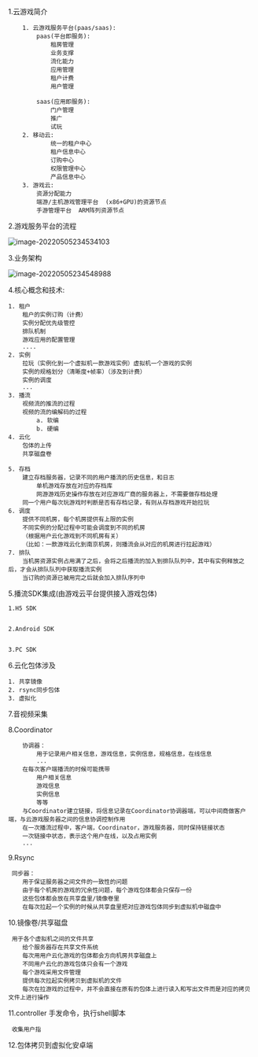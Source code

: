 1.云游戏简介

```
	1. 云游戏服务平台(paas/saas):
		paas(平台即服务): 
			租房管理
			业务支撑
			流化能力
			应用管理
			租户计费
			用户管理
			
		saas(应用即服务):
			门户管理
			推广
			试玩
	2. 移动云:
			统一的租户中心
			租户信息中心
			订购中心
			权限管理中心
			产品信息中心
	3. 游戏云:
		资源分配能力
		端游/主机游戏管理平台  (x86+GPU)的资源节点
		手游管理平台  ARM阵列资源节点
```

2.游戏服务平台的流程

![image-20220505234534103](C:\Users\86178\AppData\Roaming\Typora\typora-user-images\image-20220505234534103.png)

3.业务架构

![image-20220505234548988](C:\Users\86178\AppData\Roaming\Typora\typora-user-images\image-20220505234548988.png)

4.核心概念和技术:

```
1. 租户
	租户的实例订购（计费）
	实例分配优先级管控
	排队机制
	游戏应用的配置管理
	....
2. 实例
	拉玩（实例化到一个虚拟机一款游戏实例）虚拟机一个游戏的实例
	实例的规格划分（清晰度+帧率）（涉及到计费）
	实例的调度
	...
3. 播流
	视频流的推流的过程
	视频的流的编解码的过程
		a. 软编
		b. 硬编
4. 云化
	包体的上传
	共享磁盘卷
	
5. 存档
	建立存档服务器，记录不同的用户播流的历史信息，和日志
		单机游戏存放在对应的存档库
		网游游戏历史操作存放在对应游戏厂商的服务器上，不需要做存档处理
	同一个用户每次玩游戏时判断是否有存档记录，有则从存档游戏开始拉玩
6. 调度
	提供不同机房，每个机房提供有上限的实例
	不同实例的分配过程中可能会调度到不同的机房
	（根据用户云化游戏到不同机房有关）
	（比如：一款游戏云化到南京机房，则播流会从对应的机房进行拉起游戏）
7. 排队
	当机房资源实例占用满了之后，会将之后播流的加入到排队队列中，其中有实例释放之后，才会从排队队列中获取播流实例
	当订购的资源已被用完之后就会加入排队序列中
```

5.播流SDK集成(由游戏云平台提供接入游戏包体)

```
1.H5 SDK 
	
	
2.Android SDK


3.PC SDK 
```

6.云化包体涉及

```
1. 共享镜像
2. rsync同步包体
3. 虚拟化
```
7.音视频采集



8.Coordinator

    	协调器：
    		用于记录用户相关信息，游戏信息，实例信息，规格信息，在线信息
    		...
    	在每次客户端播流的时候可能携带
    		用户相关信息
    		游戏信息
    		实例信息
    		等等
    	与Coordinator建立链接，将信息记录在Coordinator协调器端，可以中间商做客户端，与云游戏服务器之间的信息协调控制作用
    	在一次播流过程中，客户端，Coordinator，游戏服务器，同时保持链接状态
    	一次链接中状态，表示这个用户在线，以及占用实例
    	...

9.Rsync

     同步器：
    	用于保证服务器之间文件的一致性的问题
    	由于每个机房的游戏的冗余性问题，每个游戏包体都会只保存一份
    	这些包体都会放在共享盘里/镜像卷里
    	在每次拉起一个实例的时候从共享盘里把对应游戏包体同步到虚拟机中磁盘中

 10.镜像卷/共享磁盘

     用于各个虚拟机之间的文件共享
     	给个服务器存在共享文件系统
     	每次用用户云化游戏的包体都会方向机房共享磁盘上
     	不同用户云化的游戏包体只会有一个游戏
     	每个游戏采用文件管理
     	提供每次拉起实例拷贝到虚拟机的文件
     	每次在拉游戏的过程中，并不会直接在原有的包体上进行读入和写出文件而是对应的拷贝文件上进行操作

11.controller 手发命令，执行shell脚本

     收集用户指

12.包体拷贝到虚拟化安卓端








